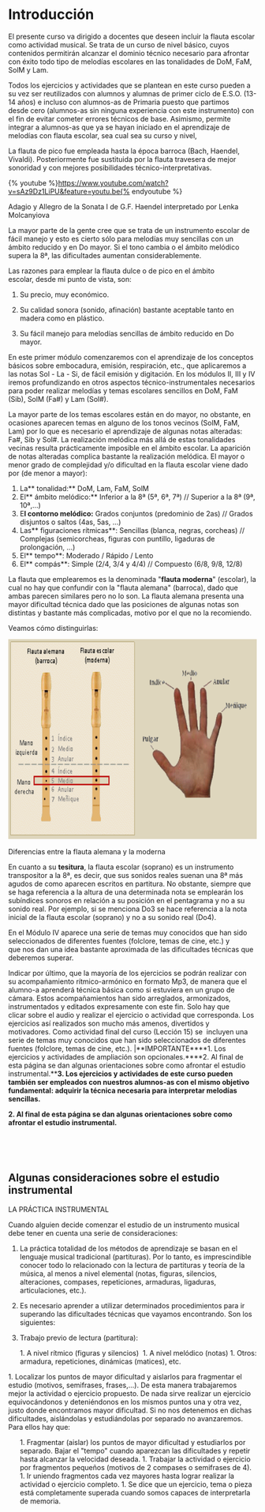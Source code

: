 
# Introducción

El presente curso va dirigido a docentes que deseen incluir la flauta escolar como actividad musical. Se trata de un curso de nivel básico, cuyos contenidos permitirán alcanzar el dominio técnico necesario para afrontar con éxito todo tipo de melodías escolares en las tonalidades de DoM, FaM, SolM y Lam.

Todos los ejercicios y actividades que se plantean en este curso pueden a su vez ser reutilizados con alumnos y alumnas de primer ciclo de E.S.O. (13-14 años) e incluso con alumnos-as de Primaria puesto que partimos desde cero (alumnos-as sin ninguna experiencia con este instrumento) con el fin de evitar cometer errores técnicos de base. Asimismo, permite integrar a alumnos-as que ya se hayan iniciado en el aprendizaje de melodías con flauta escolar, sea cual sea su curso y nivel,

La flauta de pico fue empleada hasta la época barroca (Bach, Haendel, Vivaldi). Posteriormente fue sustituida por la flauta travesera de mejor sonoridad y con mejores posibilidades técnico-interpretativas. 

{% youtube %}https://www.youtube.com/watch?v=sAz9Dz1LiPU&feature=youtu.be{% endyoutube %}

Adagio y Allegro de la Sonata I de G.F. Haendel interpretado por Lenka Molcanyiova

La mayor parte de la gente cree que se trata de un instrumento escolar de fácil manejo y esto es cierto sólo para melodías muy sencillas con un ámbito reducido y en Do mayor. Si el tono cambia o el ámbito melódico supera la 8ª, las dificultades aumentan considerablemente.

Las razones para emplear la flauta dulce o de pico en el ámbito escolar, desde mi punto de vista, son:

1. Su precio, muy económico.

2. Su calidad sonora (sonido, afinación) bastante aceptable tanto en madera como en plástico.

3. Su fácil manejo para melodías sencillas de ámbito reducido en Do mayor.

En este primer módulo comenzaremos con el aprendizaje de los conceptos básicos sobre embocadura, emisión, respiración, etc., que aplicaremos a las notas Sol - La - Si, de fácil emisión y digitación. En los módulos II, III y IV iremos profundizando en otros aspectos técnico-instrumentales necesarios para poder realizar melodías y temas escolares sencillos en DoM, FaM (Sib), SolM (Fa#) y Lam (Sol#).

La mayor parte de los temas escolares están en do mayor, no obstante, en ocasiones aparecen temas en alguno de los tonos vecinos (SolM, FaM, Lam) por lo que es necesario el aprendizaje de algunas notas alteradas: Fa#, Sib y Sol#. La realización melódica más allá de estas tonalidades vecinas resulta prácticamente imposible en el ámbito escolar. La aparición de notas alteradas complica bastante la realización melódica. El mayor o menor grado de complejidad y/o dificultad en la flauta escolar viene dado por (de menor a mayor):

1. La** tonalidad:** DoM, Lam, FaM, SolM
1. El** ámbito melódico:** Inferior a la 8ª (5ª, 6ª, 7ª) // Superior a la 8ª (9ª, 10ª,...)
1. E**l contorno melódico:** Grados conjuntos (predominio de 2as) // Grados disjuntos o saltos (4as, 5as, ...)
1. Las** figuraciones rítmicas**: Sencillas (blanca, negras, corcheas) // Complejas (semicorcheas, figuras con puntillo, ligaduras de prolongación, ...)
1. El** tempo**: Moderado / Rápido / Lento
1. El** compás**: Simple (2/4, 3/4 y 4/4) // Compuesto (6/8, 9/8, 12/8)

La flauta que emplearemos es la denominada "**flauta moderna**" (escolar), la cual no hay que confundir con la "flauta alemana" (barroca), dado que ambas parecen similares pero no lo son. La flauta alemana presenta una mayor dificultad técnica dado que las posiciones de algunas notas son distintas y bastante más complicadas, motivo por el que no la recomiendo.

Veamos cómo distinguirlas:

<img src="img/Diferencias_FlaAlemanaModerna_OK3.gif" alt="Diferencias flauta alemana y moderna - Nombre dedos" title="Diferencias flauta alemana y moderna - Nombre dedos" height="405" />

Diferencias entre la flauta alemana y la moderna



En cuanto a su **tesitura**, la flauta escolar (soprano) es un instrumento transpositor a la 8ª, es decir, que sus sonidos reales suenan una 8ª más agudos de como aparecen escritos en partitura. No obstante, siempre que se haga referencia a la altura de una determinada nota se emplearán los subíndices sonoros en relación a su posición en el pentagrama y no a su sonido real. Por ejemplo, si se menciona Do3 se hace referencia a la nota inicial de la flauta escolar (soprano) y no a su sonido real (Do4).

En el Módulo IV aparece una serie de temas muy conocidos que han sido seleccionados de diferentes fuentes (folclore, temas de cine, etc.) y que nos dan una idea bastante aproximada de las dificultades técnicas que deberemos superar.

Indicar por último, que la mayoría de los ejercicios se podrán realizar con su acompañamiento rítmico-armónico en formato Mp3, de manera que el alumno-a aprenderá técnica básica como si estuviera en un grupo de cámara. Estos acompañamientos han sido arreglados, armonizados, instrumentados y editados expresamente con este fin. Solo hay que clicar sobre el audio y realizar el ejercicio o actividad que corresponda. Los ejercicios así realizados son mucho más amenos, divertidos y motivadores. Como actividad final del curso (Lección 15) se  incluyen una serie de temas muy conocidos que han sido seleccionados de diferentes fuentes (folclore, temas de cine, etc.).
|**IMPORTANTE****1. Los ejercicios y actividades de ampliación son opcionales.****2. Al final de esta página se dan algunas orientaciones sobre como afrontar el estudio instrumental.****3. Los ejercicios y actividades de este curso pueden también ser empleados con nuestros alumnos-as con el mismo objetivo fundamental: adquirir la técnica necesaria para interpretar melodías sencillas.** 

**2. Al final de esta página se dan algunas orientaciones sobre como afrontar el estudio instrumental.**

 

 

## Algunas consideraciones sobre el estudio instrumental

LA PRÁCTICA INSTRUMENTAL

Cuando alguien decide comenzar el estudio de un instrumento musical debe tener en cuenta una serie de consideraciones:

1. La práctica totalidad de los métodos de aprendizaje se basan en el lenguaje musical tradicional (partituras). Por lo tanto, es imprescindible conocer todo lo relacionado con la lectura de partituras y teoría de la música, al menos a nivel elemental (notas, figuras, silencios, alteraciones, compases, repeticiones, armaduras, ligaduras, articulaciones, etc.).

2. Es necesario aprender a utilizar determinados procedimientos para ir superando las dificultades técnicas que vayamos encontrando. Son los siguientes:

1. Trabajo previo de lectura (partitura):
<ul style="list-style-type: square;">
1. A nivel rítmico (figuras y silencios) 
1. A nivel melódico (notas)
1. Otros: armadura, repeticiones, dinámicas (matices), etc.
</ul>
1. Localizar los puntos de mayor dificultad y aislarlos para fragmentar el estudio (motivos, semifrases, frases,...). De esta manera trabajaremos mejor la actividad o ejercicio propuesto. De nada sirve realizar un ejercicio equivocándonos y deteniéndonos en los mismos puntos una y otra vez, justo donde encontramos mayor dificultad. Si no nos detenemos en dichas dificultades, aislándolas y estudiándolas por separado no avanzaremos. Para ellos hay que:
<ul style="list-style-type: circle;">
1. Fragmentar (aislar) los puntos de mayor dificultad y estudiarlos por separado. Bajar el "tempo" cuando aparezcan las dificultades y repetir hasta alcanzar la velocidad deseada.
1. Trabajar la actividad o ejercicio por fragmentos pequeños (motivos de 2 compases o semifrases de 4).
1. Ir uniendo fragmentos cada vez mayores hasta lograr realizar la actividad o ejercicio completo.
1. Se dice que un ejercicio, tema o pieza está completamente superada cuando somos capaces de interpretarla de memoria.
</ul>
